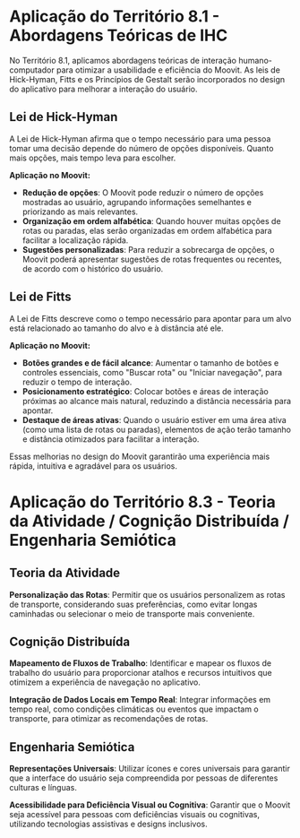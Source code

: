# Aplicação do Território 8.1 - Abordagens Teóricas de IHC

No Território 8.1, aplicamos abordagens teóricas de interação humano-computador para otimizar a usabilidade e eficiência do Moovit. As leis de Hick-Hyman, Fitts e os Princípios de Gestalt serão incorporados no design do aplicativo para melhorar a interação do usuário.

## Lei de Hick-Hyman

A Lei de Hick-Hyman afirma que o tempo necessário para uma pessoa tomar uma decisão depende do número de opções disponíveis. Quanto mais opções, mais tempo leva para escolher.

**Aplicação no Moovit:**

- **Redução de opções**: O Moovit pode reduzir o número de opções mostradas ao usuário, agrupando informações semelhantes e priorizando as mais relevantes.
- **Organização em ordem alfabética**: Quando houver muitas opções de rotas ou paradas, elas serão organizadas em ordem alfabética para facilitar a localização rápida.
- **Sugestões personalizadas**: Para reduzir a sobrecarga de opções, o Moovit poderá apresentar sugestões de rotas frequentes ou recentes, de acordo com o histórico do usuário.

## Lei de Fitts

A Lei de Fitts descreve como o tempo necessário para apontar para um alvo está relacionado ao tamanho do alvo e à distância até ele.

**Aplicação no Moovit:**

- **Botões grandes e de fácil alcance**: Aumentar o tamanho de botões e controles essenciais, como "Buscar rota" ou "Iniciar navegação", para reduzir o tempo de interação.
- **Posicionamento estratégico**: Colocar botões e áreas de interação próximas ao alcance mais natural, reduzindo a distância necessária para apontar.
- **Destaque de áreas ativas**: Quando o usuário estiver em uma área ativa (como uma lista de rotas ou paradas), elementos de ação terão tamanho e distância otimizados para facilitar a interação.

Essas melhorias no design do Moovit garantirão uma experiência mais rápida, intuitiva e agradável para os usuários.

# Aplicação do Território 8.3 - Teoria da Atividade / Cognição Distribuída / Engenharia Semiótica

## Teoria da Atividade

**Personalização das Rotas**: Permitir que os usuários personalizem as rotas de transporte, considerando suas preferências, como evitar longas caminhadas ou selecionar o meio de transporte mais conveniente.

## Cognição Distribuída

**Mapeamento de Fluxos de Trabalho**: Identificar e mapear os fluxos de trabalho do usuário para proporcionar atalhos e recursos intuitivos que otimizem a experiência de navegação no aplicativo.

**Integração de Dados Locais em Tempo Real**: Integrar informações em tempo real, como condições climáticas ou eventos que impactam o transporte, para otimizar as recomendações de rotas.

## Engenharia Semiótica

**Representações Universais**: Utilizar ícones e cores universais para garantir que a interface do usuário seja compreendida por pessoas de diferentes culturas e línguas.

**Acessibilidade para Deficiência Visual ou Cognitiva**: Garantir que o Moovit seja acessível para pessoas com deficiências visuais ou cognitivas, utilizando tecnologias assistivas e designs inclusivos.
